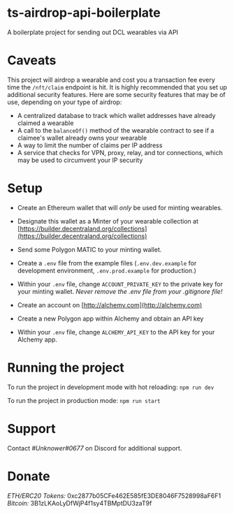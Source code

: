 # ts-airdrop-api-boilerplate
A boilerplate project for sending out DCL wearables via API

# Caveats

This project will airdrop a wearable and cost you a transaction fee every time the `/nft/claim` endpoint is hit. It is highly recommended that you set up additional security features. 
Here are some security features that may be of use, depending on your type of airdrop:

 - A centralized database to track which wallet addresses have already claimed a wearable
 - A call to the `balanceOf()` method of the wearable contract to see if a claimee's wallet already owns your wearable
 - A way to limit the number of claims per IP address
 - A service that checks for VPN, proxy, relay, and tor connections, which may be used to circumvent your IP security
  
# Setup

- Create an Ethereum wallet that will *only* be used for minting wearables.

- Designate this wallet as a Minter of your wearable collection at [https://builder.decentraland.org/collections](https://builder.decentraland.org/collections)

- Send some Polygon MATIC to your minting wallet.

- Create a `.env` file from the example files (`.env.dev.example` for development environment, `.env.prod.example` for production.) 

- Within your `.env` file, change `ACCOUNT_PRIVATE_KEY` to the private key for your minting wallet. *Never remove the .env file from your .gitignore file!*

- Create an account on [http://alchemy.com](http://alchemy.com)

- Create a new Polygon app within Alchemy and obtain an API key

- Within your `.env` file, change `ALCHEMY_API_KEY` to the API key for your Alchemy app.

# Running the project

To run the project in development mode with hot reloading:
`npm run dev` 

To run the project in production mode:
`npm run start`

# Support
Contact *#Unknower#0677* on Discord for additional support.

# Donate
*ETH/ERC20 Tokens:* 0xc2877b05CFe462E585fE3DE8046F7528998aF6F1
*Bitcoin:* 3B1zLKAoLyDfWjP4f1sy4TBMptDU3zaT9f
